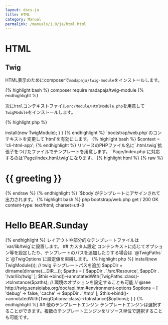 ```yaml
---
layout: docs-ja
title: HTML
category: Manual
permalink: /manuals/1.0/ja/html.html
---
```


# HTML
## Twig

HTML表示のためにcomposerで`madapaja/twig-module`をインストールします。

{% highlight bash %}
composer require madapaja/twig-module
{% endhighlight %}

次に`html`コンテキストファイル`src/Module/HtmlModule.php`を用意して`TwigModule`をインストールします。

{% highlight php %}
<?php

namespace MyVendor\MyPackage\Module;

use BEAR\AppMeta\AppMeta;
use Madapaja\TwigModule\TwigModule;
use Ray\Di\AbstractModule;

class HtmlModule extends AbstractModule
{
    protected function configure()
    {
        $this->install(new TwigModule);
    }
}
{% endhighlight %}

`bootstrap/web.php`のコンテキストを変更して`html`を有効にします。

{% highlight bash %}
$context = 'cli-html-app';
{% endhighlight %}
リソースのPHPファイル名に`.html.twig`拡張子をつけたファイルでテンプレートを用意します。
`Page/Index.php`に対応するのは`Page/Index.html.twig`になります。

{% highlight html %}
{% raw %}
<h1>{{ greeting }}</h1>
{% endraw %}
{% endhighlight %}

`$body`がテンプレートにアサインされて出力されます。

{% highlight bash %}
php bootstrap/web.php get /
200 OK
content-type: text/html; charset=utf-8

<h1>Hello BEAR.Sunday</h1>
{% endhighlight %}

レイアウトや部分的なテンプレートファイルは`var/lib/twig`に設置します。

## カスタム設定

コンテンキストに応じてオプション等を設定したり、テンプレートのパスを追加したりする場合は
`@TwigPaths`と`@TwigOptions`に設定値を束縛します。

{% highlight php %}
<?php

namespace MyVendor\MyPackage\Module;

use Madapaja\TwigModule\Annotation\TwigOptions;
use Madapaja\TwigModule\Annotation\TwigPaths;
use Madapaja\TwigModule\TwigModule;
use Ray\Di\AbstractModule;

class AppModule extends AbstractModule
{
    protected function configure()
    {
        $this->install(new TwigModule());

        // twig テンプレートパスを追加
        $appDir = dirname(dirname(__DIR__));
        $paths = [
            $appDir . '/src/Resource',
            $appDir . '/var/lib/twig'
        ];
        $this->bind()->annotatedWith(TwigPaths::class)->toInstance($paths);

        // 環境のオプションを設定することも可能
        // @see http://twig.sensiolabs.org/doc/api.html#environment-options
        $options = [
            'debug' => false,
            'cache' => $appDir . '/tmp'
        ];
        $this->bind()->annotatedWith(TwigOptions::class)->toInstance($options);
    }
}
{% endhighlight %}

## 他のテンプレートエンジン

テンプレートエンジンは選択することができます。複数のテンプレートエンジンをリソース単位で選択することも可能です。
